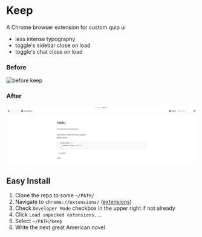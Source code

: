 Keep
=========

A Chrome browser extension for custom quip ui

- less intense typography
- toggle's sidebar close on load
- toggle's chat close on load

### Before

![before keep]('./before-keep-final.png')

### After

![after keep](./after-keep.png)

## Easy Install

1. Clone the repo to some `~/PATH/`
2. Navigate to `chrome://extensions/` ([extensions](chrome://extensions/))
3. Check `Developer Mode` checkbox in the upper right if not already
4. Click `Load unpacked extensions...`
5. Select `~/PATH/keep`
6. Write the next great American novel
